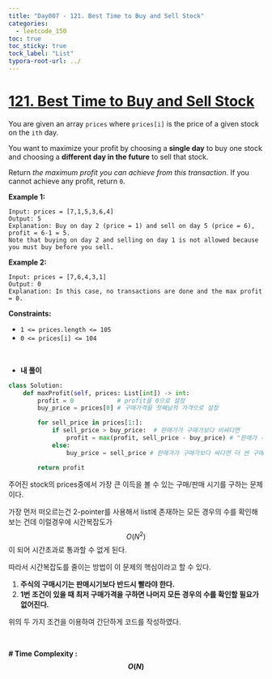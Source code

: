 ```yaml
---
title: "Day007 - 121. Best Time to Buy and Sell Stock"
categories:
  - leetcode_150
toc: true
toc_sticky: true
tock_label: "List"
typora-root-url: ../
---
```


# [121. Best Time to Buy and Sell Stock](https://leetcode.com/problems/best-time-to-buy-and-sell-stock/)

You are given an array `prices` where `prices[i]` is the price of a given stock on the `ith` day.

You want to maximize your profit by choosing a **single day** to buy one stock and choosing a **different day in the future** to sell that stock.

Return *the maximum profit you can achieve from this transaction*. If you cannot achieve any profit, return `0`.

 

**Example 1:**

```
Input: prices = [7,1,5,3,6,4]
Output: 5
Explanation: Buy on day 2 (price = 1) and sell on day 5 (price = 6), profit = 6-1 = 5.
Note that buying on day 2 and selling on day 1 is not allowed because you must buy before you sell.
```

**Example 2:**

```
Input: prices = [7,6,4,3,1]
Output: 0
Explanation: In this case, no transactions are done and the max profit = 0.
```

 

**Constraints:**

- `1 <= prices.length <= 105`
- `0 <= prices[i] <= 104`

<br>

- **내 풀이**

```python
class Solution:
    def maxProfit(self, prices: List[int]) -> int:
        profit = 0            # profit을 0으로 설정
        buy_price = prices[0] # 구매가격을 첫째날의 가격으로 설정

        for sell_price in prices[1:]:
            if sell_price > buy_price:	# 판매가가 구매가보다 비싸다면
                profit = max(profit, sell_price - buy_price) # "판매가 - 구매가"와 현재까지의 최대 profit을 비교하여 더 큰 값을 profit으로 설정 
            else:
                buy_price = sell_price # 판매가가 구매가보다 싸다면 더 싼 구매가로 갱신

        return profit
```

주어진 stock의 prices중에서 가장 큰 이득을 볼 수 있는 구매/판매 시기를 구하는 문제이다.

가장 먼저 떠오르는건 2-pointer를 사용해서 list에 존재하는 모든 경우의 수를 확인해보는 건데 이럴경우에 시간복잡도가 $$O(N^2)$$이 되어 시간초과로 통과할 수 없게 된다.

따라서 시간복잡도를 줄이는 방법이 이 문제의 핵심이라고 할 수 있다.

1. **주식의 구매시기는 판매시기보다 반드시 빨라야 한다.**
2. **1번 조건이 있을 때 최저 구매가격을 구하면 나머지 모든 경우의 수를 확인할 필요가 없어진다.**

위의 두 가지 조건을 이용하여 간단하게 코드를 작성하였다.

<br>

**\# Time Complexity  : $$O(N)$$** 
